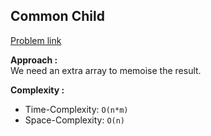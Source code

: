 ## Common Child

[Problem link](https://www.hackerrank.com/challenges/common-child/problem)

**Approach :**<br>
We need an extra array to memoise the result.

**Complexity :**<br>

- Time-Complexity: `O(n*m)`
- Space-Complexity: `O(n)`
